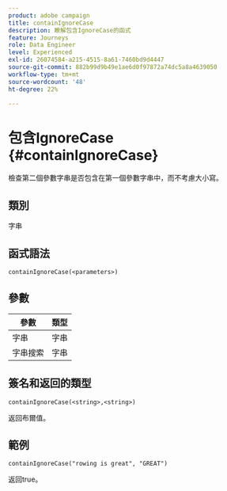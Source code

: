 ```yaml
---
product: adobe campaign
title: containIgnoreCase
description: 瞭解包含IgnoreCase的函式
feature: Journeys
role: Data Engineer
level: Experienced
exl-id: 26074584-a215-4515-8a61-7460bd9d4447
source-git-commit: 882b99d9b49e1ae6d0f97872a74dc5a8a4639050
workflow-type: tm+mt
source-wordcount: '48'
ht-degree: 22%

---
```


# 包含IgnoreCase {#containIgnoreCase}

檢查第二個參數字串是否包含在第一個參數字串中，而不考慮大小寫。

## 類別

字串

## 函式語法

`containIgnoreCase(<parameters>)`

## 參數

| 參數 | 類型 |
|-----------|------------------|
| 字串 | 字串 |
| 字串搜索 | 字串 |

## 簽名和返回的類型

`containIgnoreCase(<string>,<string>)`

返回布爾值。

## 範例

`containIgnoreCase("rowing is great", "GREAT")`

返回true。
